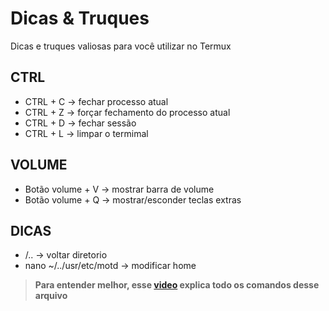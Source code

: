 # Dicas & Truques
Dicas e truques valiosas para você utilizar no Termux

## CTRL
- CTRL + C → fechar processo atual
- CTRL + Z → forçar fechamento do processo atual
- CTRL + D → fechar sessão
- CTRL + L → limpar o termimal

## VOLUME
- Botão volume + V → mostrar barra de volume
- Botão volume + Q → mostrar/esconder teclas extras

## DICAS
- /.. → voltar diretorio
- nano ~/../usr/etc/motd → modificar home

> **Para entender melhor, esse [video](https://youtu.be/br8CZDSsTmg) explica todo os comandos desse arquivo**
